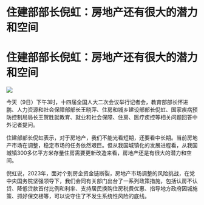 # 住建部部长倪虹：房地产还有很大的潜力和空间

# 住建部部长倪虹：房地产还有很大的潜力和空间

![](https://inews.gtimg.com/om_bt/OlMix-e3wOBw1LIAoSePVqnyW5BH6bLVNtMGuDQF9OZVQAA/1000)

今天（9日）下午3时，十四届全国人大二次会议举行记者会，教育部部长怀进鹏、人力资源和社会保障部部长王晓萍、住房和城乡建设部部长倪虹、国家疾病预防控制局局长王贺胜就教育、就业和社会保障、住房、医疗疾控等相关问题回答中外记者提问。

住建部部长倪虹表示，对于房地产，我们不能光看短期，还要看中长期。当前房地产市场在调整，稳定市场的任务依然艰巨。但从我国城镇化的发展进程看，从我国城镇300多亿平方米存量住房需要更新改造来看，房地产还是有很大的潜力和空间。

倪虹说，2023年，面对个别房企资金链断裂，房地产市场调整的风险挑战，在党中央国务院坚强领导下，我们会同有关部门出台了一系列政策措施，包括认房不认贷、降低贷款首付比例和利率、支持居民换购住房税费优惠、指导地方政府因城施策、抓好保交楼等，可以说守住了不发生系统性风险的底线。

